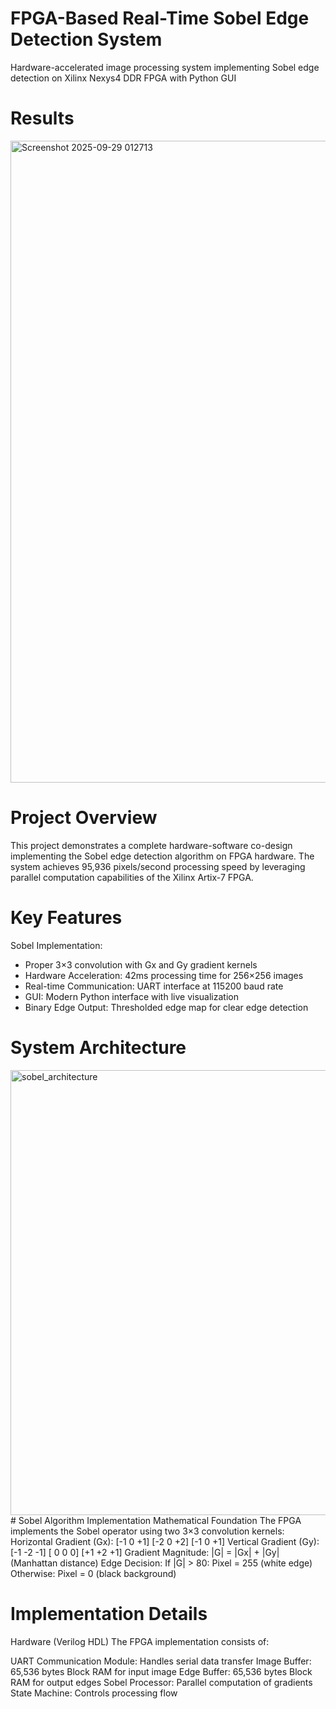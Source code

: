 # FPGA-Based Real-Time Sobel Edge Detection System
 Hardware-accelerated image processing system implementing Sobel edge detection on Xilinx Nexys4 DDR FPGA with Python GUI
# Results
<img width="1730" height="1027" alt="Screenshot 2025-09-29 012713" src="https://github.com/user-attachments/assets/273c61ac-cfda-4c23-99ea-244b3541544e" />

# Project Overview
This project demonstrates a complete hardware-software co-design implementing the Sobel edge detection algorithm on FPGA hardware. The system achieves 95,936 pixels/second processing speed by leveraging parallel computation capabilities of the Xilinx Artix-7 FPGA.

# Key Features
Sobel Implementation: 
* Proper 3×3 convolution with Gx and Gy gradient kernels
* Hardware Acceleration: 42ms processing time for 256×256 images
* Real-time Communication: UART interface at 115200 baud rate
* GUI: Modern Python interface with live visualization
* Binary Edge Output: Thresholded edge map for clear edge detection
# System Architecture 
<img width="1352" height="712" alt="sobel_architecture" src="https://github.com/user-attachments/assets/0165f8b4-f33c-4269-ae86-65776bb5e8c6" />
# Sobel Algorithm Implementation
Mathematical Foundation
The FPGA implements the Sobel operator using two 3×3 convolution kernels:
Horizontal Gradient (Gx):
[-1  0  +1]
[-2  0  +2]
[-1  0  +1]
Vertical Gradient (Gy):
[-1  -2  -1]
[ 0   0   0]
[+1  +2  +1]
Gradient Magnitude: |G| = |Gx| + |Gy| (Manhattan distance)
Edge Decision:
If |G| > 80: Pixel = 255 (white edge)
Otherwise: Pixel = 0 (black background)

# Implementation Details
Hardware (Verilog HDL)
The FPGA implementation consists of:

UART Communication Module: Handles serial data transfer
Image Buffer: 65,536 bytes Block RAM for input image
Edge Buffer: 65,536 bytes Block RAM for output edges
Sobel Processor: Parallel computation of gradients
State Machine: Controls processing flow
